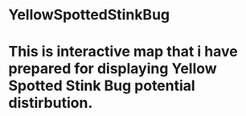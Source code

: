 # YellowSpottedStinkBug
# This is interactive map that i have prepared for displaying Yellow Spotted Stink Bug potential distirbution.
#
